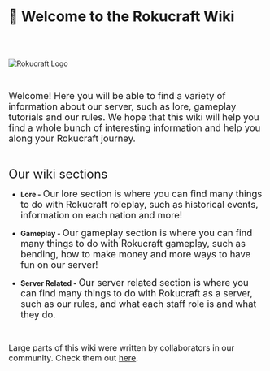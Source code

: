 # 👋 Welcome to the Rokucraft Wiki
<br>
<br>

![Rokucraft Logo](https://s3.amazonaws.com/files.enjin.com/765924/enjin_banner_new.png)

<br>

<font size=4>Welcome! Here you will be able to find a variety of information about our server, such as lore, gameplay tutorials and our rules. We hope that this wiki will help you find a whole bunch of interesting information and help you along your Rokucraft journey.</font>

<br>

<font size=5> Our wiki sections</font>

* **Lore -** <font size=4>Our lore section is where you can find many things to do with Rokucraft roleplay, such as historical events, information on each nation and more!</font>

* **Gameplay -** <font size=4>Our gameplay section is where you can find many things to do with Rokucraft gameplay, such as bending, how to make money and more ways to have fun on our server!</font>

* **Server Related -** <font size=4>Our server related section is where you can find many things to do with Rokucraft as a server, such as our rules, and what each staff role is and what they do.</font>

<br>

<font size=3> Large parts of this wiki were written by collaborators in our community. Check them out [here](collaborators.md).</font>